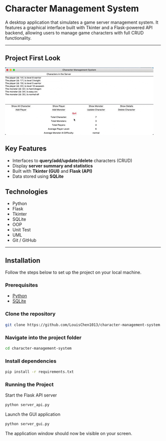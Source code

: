 # Character Management System

A desktop application that simulates a game server management system.
It features a graphical interface built with Tkinter and a Flask-powered API backend, allowing users to manage game characters with full CRUD functionality.

---

## Project First Look

![character_management gif](documents/character.gif)

## Key Features

- Interfaces to **query/add/update/delete** characters (CRUD)
- Display **server summary and statistics**
- Built with **Tkinter (GUI)** and **Flask (API)**
- Data stored using **SQLite**

## Technologies

- Python
- Flask
- Tkinter
- SQLite
- OOP
- Unit Test
- UML
- Git / GitHub

---

## Installation

Follow the steps below to set up the project on your local machine.

### Prerequisites

- [Python](https://www.python.org/downloads/)
- [SQLite](https://www.sqlite.org/download.html)

### Clone the repository

```bash
git clone https://github.com/LouisChen1013/character-management-system.git
```

### Navigate into the project folder

```bash
cd character-management-system
```

### Install dependencies

```bash
pip install -r requirements.txt
```

### Running the Project

Start the Flask API server

```bash
python server_api.py
```

Launch the GUI application

```bash
python server_gui.py
```

The application window should now be visible on your screen.
